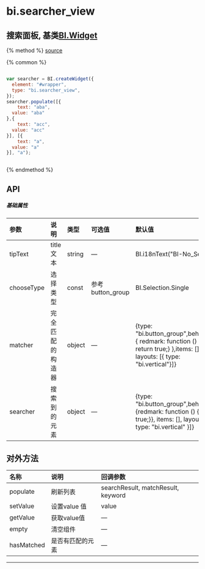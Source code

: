 # bi.searcher_view

## 搜索面板, 基类[BI.Widget](/core/widget.md)

{% method %}
[source](https://jsfiddle.net/fineui/qkfns6wm/)

{% common %}
```javascript

var searcher = BI.createWidget({
  element: "#wrapper",
  type: "bi.searcher_view",
});
searcher.populate([{
	text: "aba",
  value: "aba"
},{
	text: "acc",
  value: "acc"
}], [{
	text: "a",
  value: "a"
}], "a");



```

{% endmethod %}

## API
##### 基础属性
| 参数    | 说明           | 类型  | 可选值 | 默认值
| :------ |:-------------  | :-----| :----|:----
| tipText | title文本 | string | — | BI.i18nText("BI-No_Select") |
| chooseType | 选择类型 | const | 参考button_group | BI.Selection.Single |
| matcher | 完全匹配的构造器 | object | — | {type: "bi.button_group",behaviors: { redmark: function () { return true;} },items: [], layouts: [{ type: "bi.vertical"}]} |
| searcher | 搜索到的元素 | object| — | {type: "bi.button_group",behaviors: {redmark: function () {return true;}}, items: [], layouts: [{  type: "bi.vertical" }]}|

## 对外方法
| 名称     | 说明                           |  回调参数     
| :------ |:-------------                  | :-----   
| populate | 刷新列表 | searchResult, matchResult, keyword |
| setValue | 设置value 值 | value |
| getValue| 获取value值 | —|
| empty | 清空组件 | —|
| hasMatched | 是否有匹配的元素 | —|



---


